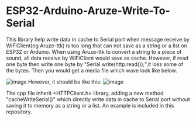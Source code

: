 # ESP32-Arduino-Aruze-Write-To-Serial
This library help write data in cache to Serial port when message receive by WiFiClient(eg Aruze-ttk) is too long that can not save as a string or a list on ESP32 or Arduino.
When using Aruze-ttk to convert a string to a piece of sound, all data receive by WiFiClient would save as cache. However, if read one byte then write one byte by "Serial.write(http.read());",it loss some of the bytes. Then you would get a media file which wave look like below.

![image](https://github.com/liucGitH/ESP32-Arduino-Aruze-Write-To-Serial/assets/77263346/e4569085-279a-4fd9-8923-c48ce8c2350c)
However, it should be like this:
![image](https://github.com/liucGitH/ESP32-Arduino-Aruze-Write-To-Serial/assets/77263346/ad40b5e6-52e2-4210-bae6-6ec92b1a34b8)

The cpp file inherit <HTTPClient.h> library, adding a new method "cacheWriteSerial()" which directly write data in cache to Serial port without saving it to memory as a string or a list. An example is included in this repository.
